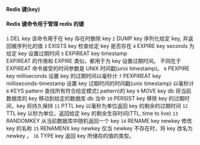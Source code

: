#### Redis 键(key)

#### Redis 键命令用于管理 redis 的键

`1` DEL key                   该命令用于在 key 存在时删除 key
`2` DUMP key                  序列化给定 key, 并返回被序列化的值
`3` EXISTS key                检查给定 key 是否存在
`4` EXPIRE key seconds        为给定 key 设置过期时间
`5` EXPIREAT key timestamp    
   EXPIREAT 的作用和 EXPIRE 类似，都用于为 key 设置过期时间。 不同在于 EXPIREAT 命令接受的时间参数是 UNIX 时间戳(unix timestamp)。
`6` PEXPIRE key milliseconds              设置 key 的过期时间以毫秒计
`7` PEXPIREAT key milliseconds-timestamp  设置 key 过期时间的时间戳(unix timestamp) 以毫秒计
`8` KEYS pattern    查找所有符合给定模式( pattern)的 key
`9` MOVE key db     将当前数据库的 key 移动到给定的数据库 db 当中
`10` PERSIST key    移除 key 的过期时间，key 将持久保持
`11` PTTL key       以毫秒为单位返回 key 的剩余的过期时间
`12` TTL key        以秒为单位，返回给定 key 的剩余生存时间(TTL, time to live)
`13` RANDOMKEY      从当前数据库中随机返回一个 key
`14` RENAME key newkey      修改 key 的名称
`15` RENAMENX key newkey    仅当 newkey 不存在时，将 key 改名为 newkey 。
`16` TYPE key               返回 key 所储存的值的类型。